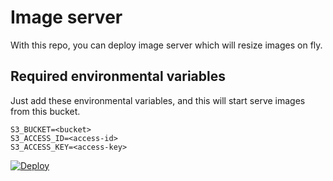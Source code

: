 # Image server

With this repo, you can deploy image server which will resize images on fly.

## Required environmental variables
Just add these environmental variables, and this will start serve images from this bucket. 

```
S3_BUCKET=<bucket>
S3_ACCESS_ID=<access-id>
S3_ACCESS_KEY=<access-key>
```

[![Deploy](https://www.herokucdn.com/deploy/button.svg)](https://heroku.com/deploy)

